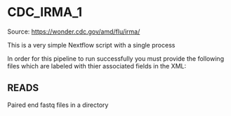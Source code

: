 # CDC_IRMA_1

Source: https://wonder.cdc.gov/amd/flu/irma/

This is a very simple Nextflow script with a single process

In order for this pipeline to run successfully you must provide the following files which are labeled with thier associated fields in the XML:

## READS

Paired end fastq files in a directory
